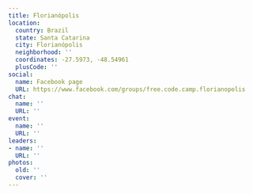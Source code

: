 ```yaml
---
title: Florianópolis
location:
  country: Brazil
  state: Santa Catarina
  city: Florianópolis
  neighborhood: ''
  coordinates: -27.5973, -48.54961
  plusCode: ''
social:
  name: Facebook page
  URL: https://www.facebook.com/groups/free.code.camp.florianopolis
chat:
  name: ''
  URL: ''
event:
  name: ''
  URL: ''
leaders:
- name: ''
  URL: ''
photos:
  old: ''
  cover: ''
---
```

